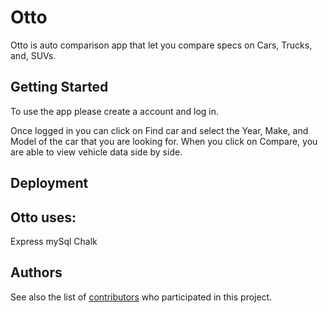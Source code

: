 # Otto

Otto is auto comparison app that let you compare specs on Cars, Trucks, and, SUVs.

## Getting Started

To use the app please create a account and log in. 

Once logged in you can click on Find car and select the Year, Make, and Model of the car that you are looking for. When you click on Compare, you are able to view vehicle data side by side. 

## Deployment


## Otto uses:
Express
mySql
Chalk

## Authors

See also the list of [contributors](https://github.com/orgs/Viridian1/people) who participated in this project.
